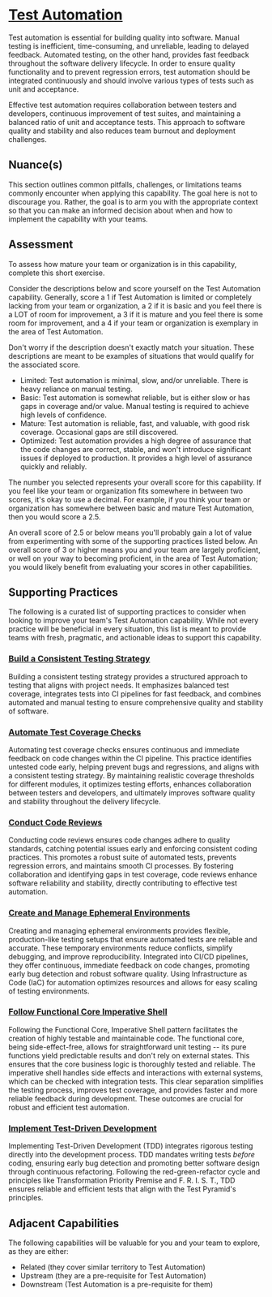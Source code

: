 # [Test Automation](https://dora.dev/devops-capabilities/technical/test-automation/)

Test automation is essential for building quality into software.
Manual testing is inefficient, time-consuming, and unreliable, leading to delayed feedback. Automated testing, on the other hand, provides fast feedback throughout the software delivery lifecycle. In order to ensure quality functionality and to prevent regression errors, test automation should be integrated continuously and should involve various types of tests such as unit and acceptance.

Effective test automation requires collaboration between testers and developers, continuous improvement of test suites, and maintaining a balanced ratio of unit and acceptance tests.
This approach to software quality and stability and also reduces team burnout and deployment challenges.


## Nuance(s)
This section outlines common pitfalls, challenges, or limitations teams commonly encounter when applying this capability. The goal here is not to discourage you. Rather, the goal is to arm you with the appropriate context so that you can make an informed decision about when and how to implement the capability with your teams.


## Assessment
To assess how mature your team or organization is in this capability, complete this short exercise.

Consider the descriptions below and score yourself on the Test Automation capability. Generally, score a 1 if Test Automation is limited or completely lacking from your team or organization, a 2 if it is basic and you feel there is a LOT of room for improvement, a 3 if it is mature and you feel there is some room for improvement, and a 4 if your team or organization is exemplary in the area of Test Automation.

Don't worry if the description doesn't exactly match your situation. These descriptions are meant to be examples of situations that would qualify for the associated score.

* Limited: Test automation is minimal, slow, and/or unreliable. There is heavy reliance on manual testing.
* Basic: Test automation is somewhat reliable, but is either slow or has gaps in coverage and/or value. Manual testing is required to achieve high levels of confidence.
* Mature: Test automation is reliable, fast, and valuable, with good risk coverage. Occasional gaps are still discovered.
* Optimized: Test automation provides a high degree of assurance that the code changes are correct, stable, and won't introduce significant issues if deployed to production. It provides a high level of assurance quickly and reliably.

The number you selected represents your overall score for this capability. If you feel like your team or organization fits somewhere in between two scores, it's okay to use a decimal. For example, if you think your team or organization has somewhere between basic and mature Test Automation, then you would score a 2.5.

An overall score of 2.5 or below means you'll probably gain a lot of value from experimenting with some of the supporting practices listed below. An overall score of 3 or higher means you and your team are largely proficient, or well on your way to becoming proficient, in the area of Test Automation; you would likely benefit from evaluating your scores in other capabilities.


## Supporting Practices

The following is a curated list of supporting practices to consider when looking to improve your team's Test Automation capability. While not every practice will be beneficial in every situation, this list is meant to provide teams with fresh, pragmatic, and actionable ideas to support this capability.

### [Build a Consistent Testing Strategy](/practices/build-consistent-testing-strategy.md)

Building a consistent testing strategy provides a structured approach to testing that aligns with project needs.
It emphasizes balanced test coverage, integrates tests into CI pipelines for fast feedback, and combines automated and manual testing to ensure comprehensive quality and stability of software.

### [Automate Test Coverage Checks](/practices/automate-test-coverage-checks.md)

Automating test coverage checks ensures continuous and immediate feedback on code changes within the CI pipeline.
This practice identifies untested code early, helping prevent bugs and regressions, and aligns with a consistent testing strategy.
By maintaining realistic coverage thresholds for different modules, it optimizes testing efforts, enhances collaboration between testers and developers, and ultimately improves software quality and stability throughout the delivery lifecycle.

### [Conduct Code Reviews](/practices/conduct-code-reviews.md)

Conducting code reviews ensures code changes adhere to quality standards, catching potential issues early and enforcing consistent coding practices. This promotes a robust suite of automated tests, prevents regression errors, and maintains smooth CI processes. By fostering collaboration and identifying gaps in test coverage, code reviews enhance software reliability and stability, directly contributing to effective test automation.

### [Create and Manage Ephemeral Environments](/practices/create-and-manage-ephemeral-environments.md)

Creating and managing ephemeral environments provides flexible, production-like testing setups that ensure automated tests are reliable and accurate.
These temporary environments reduce conflicts, simplify debugging, and improve reproducibility.
Integrated into CI/CD pipelines, they offer continuous, immediate feedback on code changes, promoting early bug detection and robust software quality.
Using Infrastructure as Code (IaC) for automation optimizes resources and allows for easy scaling of testing environments.

### [Follow Functional Core Imperative Shell](/practices/follow-functional-core-imperative-shell.md)

Following the Functional Core, Imperative Shell pattern facilitates the creation of highly testable and maintainable code.
The functional core, being side-effect-free, allows for straightforward unit testing -- its pure functions yield predictable results and don't rely on external states.
This ensures that the core business logic is thoroughly tested and reliable.
The imperative shell handles side effects and interactions with external systems, which can be checked with integration tests.
This clear separation simplifies the testing process, improves test coverage, and provides faster and more reliable feedback during development. These outcomes are crucial for robust and efficient test automation.

### [Implement Test-Driven Development](/practices/implement-tdd.md)

Implementing Test-Driven Development (TDD) integrates rigorous testing directly into the development process.
TDD mandates writing tests _before_ coding, ensuring early bug detection and promoting better software design through continuous refactoring.
Following the red-green-refactor cycle and principles like Transformation Priority Premise and F. R. I. S. T., TDD ensures reliable and efficient tests that align with the Test Pyramid's principles.


## Adjacent Capabilities

The following capabilities will be valuable for you and your team to explore, as they are either:

- Related (they cover similar territory to Test Automation)
- Upstream (they are a pre-requisite for Test Automation)
- Downstream (Test Automation is a pre-requisite for them)